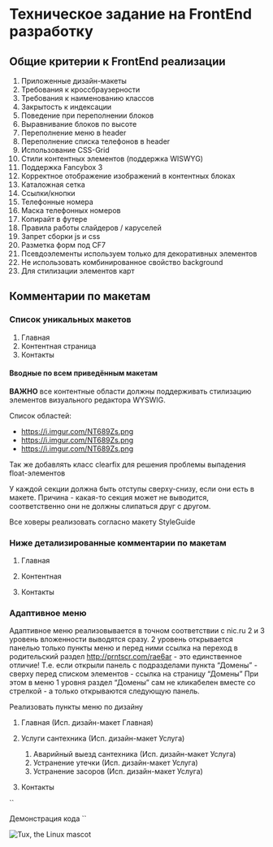 # Техническое задание на FrontEnd разработку

## Общие критерии к FrontEnd реализации

1. Приложенные дизайн-макеты
2. Требования к кроссбраузерности
3. Требования к наименованию классов
4. Закрытость к индексации
5. Поведение при переполнении блоков
6. Выравнивание блоков по высоте
7. Переполнение меню в header
8. Переполнение списка телефонов в header
9. Использование CSS-Grid
10. Стили контентных элементов (поддержка WISWYG)
11. Поддержка Fancybox 3
12. Корректное отображение изображений в контентных блоках
13. Каталожная сетка
14. Ссылки/кнопки
15. Телефонные номера
16. Маска телефонных номеров
17. Копирайт в футере
18. Правила работы слайдеров / каруселей
19. Запрет сборки js и css
20. Разметка форм под CF7
21. Псевдоэлементы используем только для декоративных элементов 
22. Не использовать комбинированное свойство background
23. Для стилизации элементов карт

## Комментарии по макетам

### Список уникальных макетов
1. Главная
2. Контентная страница
3. Контакты

#### Вводные по всем приведённым макетам

**ВАЖНО**
все контентные области должны поддерживать стилизацию элементов визуального редактора WYSWIG.

Список областей:

- https://i.imgur.com/NT689Zs.png
- https://i.imgur.com/NT689Zs.png 
- https://i.imgur.com/NT689Zs.png 

Так же добавлять класс  clearfix для решения проблемы выпадения float-элементов

У каждой секции должна быть отступы сверху-снизу, если они есть в макете. Причина - какая-то секция может не выводится, соответственно они не должны слипаться друг с другом.

Все ховеры реализовать согласно макету StyleGuide

### Ниже детализированные комментарии по макетам

1. Главная

2. Контентная

3. Контакты

### Адаптивное меню

Адаптивное меню реализовывается в точном соответствии с nic.ru 2 и 3 уровень вложенности выводятся сразу. 
2 уровень открывается панелью только пункты меню и перед ними ссылка на переход в родительский раздел http://prntscr.com/rae6ar - это единственное отличие! 
Т.е. если открыли панель с подразделами пункта “Домены” - сверху перед списком элементов - ссылка на страницу “Домены”
При этом в меню 1 уровня раздел “Домены” сам не кликабелен вместе со стрелкой - а только открываются следующую панель.

Реализовать пункты меню по дизайну 

1. Главная (Исп. дизайн-макет Главная)

2.	Услуги сантехника (Исп. дизайн-макет Услуга)
    1.	Аварийный выезд сантехника (Исп. дизайн-макет Услуга)
    2.	Устранение утечки (Исп. дизайн-макет Услуга)
    3.	Устранение засоров (Исп. дизайн-макет Услуга)
3. Контакты

``
<html>
Демонстрация кода
</html>
``

![Tux, the Linux mascot](/assets/images/tux.png)

